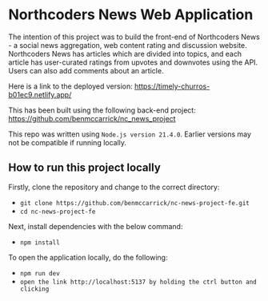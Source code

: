 # Northcoders News Web Application 

The intention of this project was to build the front-end of Northcoders News - a social news aggregation, web content rating and discussion website. Northcoders News has articles which are divided into topics, and each article has user-curated ratings from upvotes and downvotes using the API. Users can also add comments about an article.

Here is a link to the deployed version: https://timely-churros-b01ec9.netlify.app/

This has been built using the following back-end project: https://github.com/benmccarrick/nc_news_project

This repo was written using `Node.js version 21.4.0`. Earlier versions may not be compatible if running locally.

## How to run this project locally

Firstly, clone the repository and change to the correct directory:

- `git clone https://github.com/benmccarrick/nc-news-project-fe.git`
- `cd nc-news-project-fe`

Next, install dependencies with the below command:

- `npm install`

To open the application locally, do the following:

- `npm run dev`
- `open the link http://localhost:5137 by holding the ctrl button and clicking`